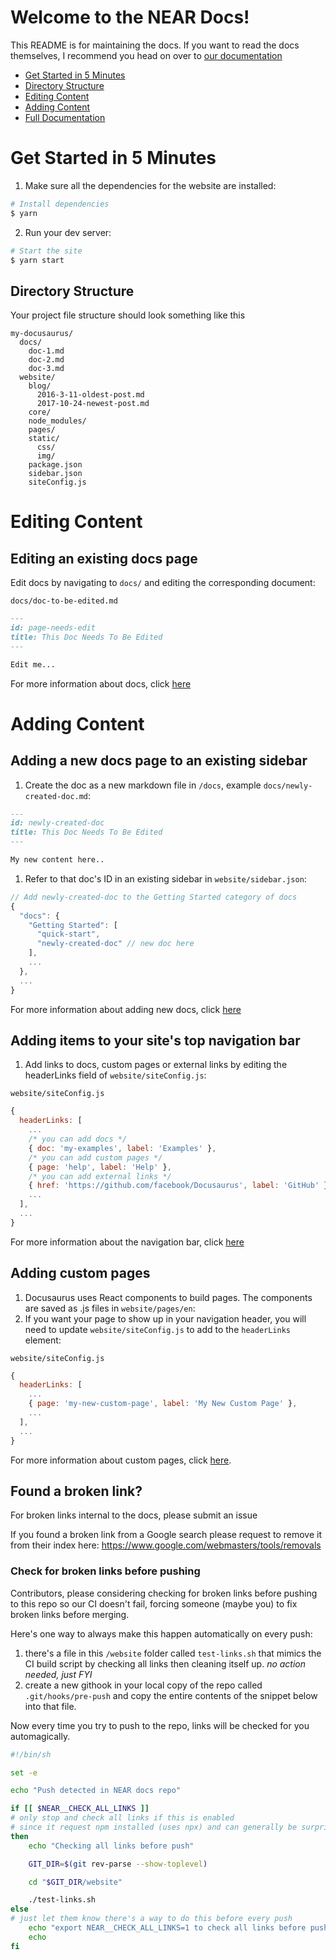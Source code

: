 # Welcome to the NEAR Docs!

This README is for maintaining the docs. If you want to read the docs themselves, I recommend you head on over to [our documentation](https://docs.nearprotocol.com)

* [Get Started in 5 Minutes](#get-started-in-5-minutes)
* [Directory Structure](#directory-structure)
* [Editing Content](#editing-content)
* [Adding Content](#adding-content)
* [Full Documentation](#full-documentation)

# Get Started in 5 Minutes

1. Make sure all the dependencies for the website are installed:

```sh
# Install dependencies
$ yarn
```
2. Run your dev server:

```sh
# Start the site
$ yarn start
```

## Directory Structure

Your project file structure should look something like this

```
my-docusaurus/
  docs/
    doc-1.md
    doc-2.md
    doc-3.md
  website/
    blog/
      2016-3-11-oldest-post.md
      2017-10-24-newest-post.md
    core/
    node_modules/
    pages/
    static/
      css/
      img/
    package.json
    sidebar.json
    siteConfig.js
```

# Editing Content

## Editing an existing docs page

Edit docs by navigating to `docs/` and editing the corresponding document:

`docs/doc-to-be-edited.md`

```markdown
---
id: page-needs-edit
title: This Doc Needs To Be Edited
---

Edit me...
```

For more information about docs, click [here](https://docusaurus.io/docs/en/navigation)

# Adding Content

## Adding a new docs page to an existing sidebar

1. Create the doc as a new markdown file in `/docs`, example `docs/newly-created-doc.md`:

```md
---
id: newly-created-doc
title: This Doc Needs To Be Edited
---

My new content here..
```

1. Refer to that doc's ID in an existing sidebar in `website/sidebar.json`:

```javascript
// Add newly-created-doc to the Getting Started category of docs
{
  "docs": {
    "Getting Started": [
      "quick-start",
      "newly-created-doc" // new doc here
    ],
    ...
  },
  ...
}
```

For more information about adding new docs, click [here](https://docusaurus.io/docs/en/navigation)

## Adding items to your site's top navigation bar

1. Add links to docs, custom pages or external links by editing the headerLinks field of `website/siteConfig.js`:

`website/siteConfig.js`
```javascript
{
  headerLinks: [
    ...
    /* you can add docs */
    { doc: 'my-examples', label: 'Examples' },
    /* you can add custom pages */
    { page: 'help', label: 'Help' },
    /* you can add external links */
    { href: 'https://github.com/facebook/Docusaurus', label: 'GitHub' },
    ...
  ],
  ...
}
```

For more information about the navigation bar, click [here](https://docusaurus.io/docs/en/navigation)

## Adding custom pages

1. Docusaurus uses React components to build pages. The components are saved as .js files in `website/pages/en`:
1. If you want your page to show up in your navigation header, you will need to update `website/siteConfig.js` to add to the `headerLinks` element:

`website/siteConfig.js`
```javascript
{
  headerLinks: [
    ...
    { page: 'my-new-custom-page', label: 'My New Custom Page' },
    ...
  ],
  ...
}
```

For more information about custom pages, click [here](https://docusaurus.io/docs/en/custom-pages).

## Found a broken link?

For broken links internal to the docs, please submit an issue

If you found a broken link from a Google search please request to remove it from their index here: https://www.google.com/webmasters/tools/removals

### Check for broken links before pushing

Contributors, please considering checking for broken links before pushing to this repo so our CI doesn't fail, forcing someone (maybe you) to fix broken links before merging.

Here's one way to always make this happen automatically on every push:

1. there's a file in this `/website` folder called `test-links.sh` that mimics the CI build script by checking all links then cleaning itself up.  *no action needed, just FYI*
2. create a new githook in your local copy of the repo called `.git/hooks/pre-push` and copy the entire contents of the snippet below into that file.

Now every time you try to push to the repo, links will be checked for you automagically.

```bash
#!/bin/sh

set -e

echo "Push detected in NEAR docs repo"

if [[ $NEAR__CHECK_ALL_LINKS ]]
# only stop and check all links if this is enabled
# since it request npm installed (uses npx) and can generally be surprising to new contributors
then
    echo "Checking all links before push"

    GIT_DIR=$(git rev-parse --show-toplevel)

    cd "$GIT_DIR/website"

    ./test-links.sh
else
# just let them know there's a way to do this before every push
    echo "export NEAR__CHECK_ALL_LINKS=1 to check all links before pushing"
    echo
fi
```
